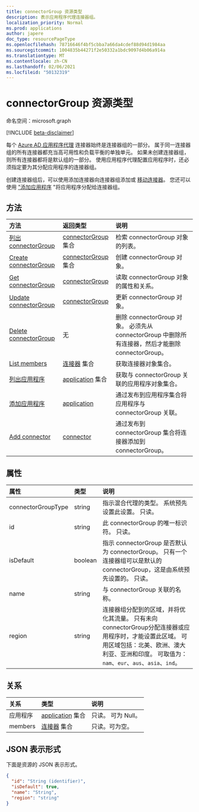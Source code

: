 ```yaml
---
title: connectorGroup 资源类型
description: 表示应用程序代理连接器组。
localization_priority: Normal
ms.prod: applications
author: japere
doc_type: resourcePageType
ms.openlocfilehash: 78716646f4bf5cbba7a66da4cdef88d94d1984aa
ms.sourcegitcommit: 1004835b44271f2e50332a1bdc9097d4b06a914a
ms.translationtype: MT
ms.contentlocale: zh-CN
ms.lasthandoff: 02/06/2021
ms.locfileid: "50132319"
---
```

# <a name="connectorgroup-resource-type"></a>connectorGroup 资源类型

命名空间：microsoft.graph

[!INCLUDE [beta-disclaimer](../../includes/beta-disclaimer.md)]

每个 [Azure AD 应用程序代理](https://aka.ms/whyappproxy) 连接器始终是连接器组的一部分。 属于同一连接器组的所有连接器都充当高可用性和负载平衡的单独单元。 如果未创建连接器组，则所有连接器都将是默认组的一部分。 使用应用程序代理配置应用程序时，还必须指定要为其分配应用程序的连接器组。

创建连接器组后，可以使用添加连接器向连接器组添加或 [移动连接器](../api/connectorgroup-post-members.md)。 您还可以使用 ["添加应用程序](../api/connectorgroup-post-applications.md) "将应用程序分配给连接器组。

## <a name="methods"></a>方法

| 方法           | 返回类型    |说明|
|:---------------|:--------|:----------|
|[列出 connectorGroup](../api/connectorgroup-list.md) |[connectorGroup](connectorgroup.md) 集合 | 检索 connectorGroup 对象的列表。 |
|[Create connectorGroup](../api/connectorgroup-post.md) |[connectorGroup](connectorgroup.md) 集合 | 创建 connectorGroup 对象。 |
|[Get connectorGroup](../api/connectorgroup-get.md) | [connectorGroup](connectorgroup.md) | 读取 connectorGroup 对象的属性和关系。 |
|[Update connectorGroup](../api/connectorgroup-update.md) | [connectorGroup](connectorgroup.md)| 更新 connectorGroup 对象。 |
|[Delete connectorGroup](../api/connectorgroup-delete.md) | 无 | 删除 connectorGroup 对象。 必须先从 connectorGroup 中删除所有连接器，然后才能删除 connectorGroup。 |
|[List members](../api/connectorgroup-list-members.md) |[连接器](connector.md) 集合| 获取连接器对象集合。 |
|[列出应用程序](../api/connectorgroup-list-applications.md) |[application](application.md) 集合| 获取与 connectorGroup 关联的应用程序对象集合。 |
|[添加应用程序](../api/connectorgroup-post-applications.md) |[application](application.md)| 通过发布到应用程序集合将应用程序与 connectorGroup 关联。 |
|[Add connector](../api/connectorgroup-post-members.md) |[connector](connector.md)| 通过发布到 connectorGroup 集合将连接器添加到 connectorGroup。 |

## <a name="properties"></a>属性
| 属性     | 类型   |说明|
|:---------------|:--------|:----------|
|connectorGroupType|string| 指示混合代理的类型。 系统预先设置此设置。 只读。 |
|id|string| 此 connectorGroup 的唯一标识符。 只读。 |
|isDefault|boolean| 指示 connectorGroup 是否默认为 connectorGroup。 只有一个连接器组可以是默认的 connectorGroup，这是由系统预先设置的。 只读。 |
|name|string| 与 connectorGroup 关联的名称。 |
|region|string| 连接器组分配到的区域，并将优化其流量。 只有未向 connectorGroup分配连接器或应用程序时，才能设置此区域。 可用区域包括：北美、欧洲、澳大利亚、亚洲和印度。 可取值为：`nam`、`eur`、`aus`、`asia`、`ind`。|

## <a name="relationships"></a>关系
| 关系 | 类型   |说明|
|:---------------|:--------|:----------|
|应用程序|[application](application.md) 集合| 只读。 可为 Null。|
|members|[连接器](connector.md) 集合| 只读。可为空。|

## <a name="json-representation"></a>JSON 表示形式

下面是资源的 JSON 表示形式。

<!-- {
  "blockType": "resource",
  "keyProperty":"id",
  "optionalProperties": [

  ],
  "@odata.type": "microsoft.graph.connectorGroup"
}-->

```json
{
  "id": "String (identifier)",
  "isDefault": true,
  "name": "String",
  "region": "string"
}

```

<!-- uuid: 8fcb5dbc-d5aa-4681-8e31-b001d5168d79
2015-10-25 14:57:30 UTC -->
<!--
{
  "type": "#page.annotation",
  "description": "connectorGroup resource",
  "keywords": "",
  "section": "documentation",
  "tocPath": "",
  "suppressions": []
}
-->



